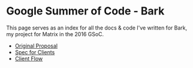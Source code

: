 Google Summer of Code - Bark
============================

This page serves as an index for all the docs & code I've written for Bark, my project for Matrix in the 2016 GSoC.

* [Original Proposal](bark_proposal)
* [Spec for Clients](bark_spec)
* [Client Flow](bark_flow)
